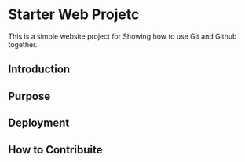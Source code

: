 # Starter Web Projetc

This is a simple website project for 
Showing how to use Git and Github together.
## Introduction 

## Purpose

## Deployment 

## How to Contribuite
